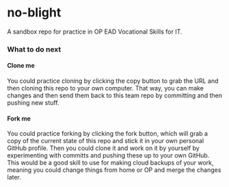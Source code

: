 # no-blight
A sandbox repo for practice in OP EAD Vocational Skills for IT.

### What to do next
#### Clone me
You could practice cloning by clicking the copy button to grab the URL and then cloning this repo to your own computer. That way, you can make changes and then send them back to this team repo by committing and then pushing new stuff.
#### Fork me
You could practice forking by clicking the fork button, which will grab a copy of the current state of this repo and stick it in your own personal GitHub profile. Then you could clone it and work on it by yourself by experimenting with committs and pushing these up to your own GitHub. This would be a good skill to use for making cloud backups of your work, meaning you could change things from home or OP and merge the changes later.
